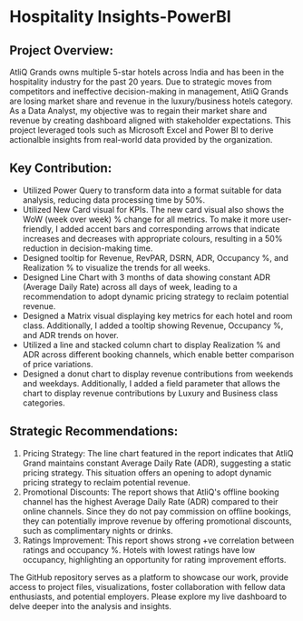 # Hospitality Insights-PowerBI

## Project Overview:
AtliQ Grands owns multiple 5-star hotels across India and has been in the hospitality industry for the past 20 years. Due to strategic moves from competitors and ineffective decision-making in management, AtliQ Grands are losing market share and revenue in the luxury/business hotels category. As a Data Analyst, my objective was to regain their market share and revenue by creating dashboard aligned with stakeholder expectations. This project leveraged tools such as Microsoft Excel and Power BI to derive actionalble insights from real-world data provided by the organization.

## Key Contribution:
- Utilized Power Query to transform data into a format suitable for data analysis, reducing data processing time by 50%.
- Utilized New Card visual for KPIs. The new card visual also shows the WoW (week over week) % change for all metrics. To make it more user-friendly, I added accent bars and corresponding arrows that indicate increases and decreases with appropriate colours, resulting in a 50% reduction in decision-making time.
- Designed tooltip for Revenue, RevPAR, DSRN, ADR, Occupancy %, and Realization % to visualize the trends for all weeks.
- Designed Line Chart with 3 months of data showing constant ADR (Average Daily Rate) across all days of week, leading to a recommendation to adopt dynamic pricing strategy to reclaim potential revenue.
- Designed a Matrix visual displaying key metrics for each hotel and room class. Additionally, I added a tooltip showing Revenue, Occupancy %, and ADR trends on hover.
- Utilized a line and stacked column chart to display Realization % and ADR across different booking channels, which enable better comparison of price variations.
- Designed a donut chart to display revenue contributions from weekends and weekdays. Additionally, I added a field parameter that allows the chart to display revenue contributions by Luxury and Business class categories.

## Strategic Recommendations:
1. Pricing Strategy: The line chart featured in the report indicates that AtliQ Grand maintains constant Average Daily Rate (ADR), suggesting a static pricing strategy. This situation offers an opening to adopt dynamic pricing strategy to reclaim potential revenue.
2. Promotional Discounts: The report shows that AtliQ's offline booking channel has the highest Average Daily Rate (ADR) compared to their online channels. Since they do not pay commission on offline bookings, they can potentially improve revenue by offering promotional discounts, such as complimentary nights or drinks.
3. Ratings Improvement: This report shows strong +ve correlation between ratings and occupancy %. Hotels with lowest ratings have low occupancy, highlighting an opportunity for rating improvement efforts.

The GitHub repository serves as a platform to showcase our work, provide access to project files, visualizations, foster collaboration with fellow data enthusiasts, and potential employers. Please explore my live dashboard to delve deeper into the analysis and insights.



